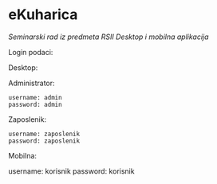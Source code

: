 # eKuharica
*Seminarski rad iz predmeta RSII*
*Desktop i mobilna aplikacija*

Login podaci:

Desktop:

  Administrator:

    username: admin
    password: admin

  Zaposlenik:

    username: zaposlenik
    password: zaposlenik
  

Mobilna:

  username: korisnik
  password: korisnik
